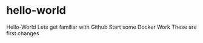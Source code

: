 # hello-world
Hello-World
Lets get familiar with Github
Start some Docker Work
These are first changes
